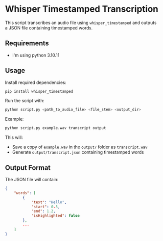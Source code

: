 # Whisper Timestamped Transcription

This script transcribes an audio file using `whisper_timestamped` and outputs a JSON file containing timestamped words.

## Requirements
- I'm using python 3.10.11

## Usage
Install required dependencies:
```bash
pip install whisper_timestamped
```

Run the script with:
```bash
python script.py <path_to_audio_file> <file_stem> <output_dir>
```
Example:
```bash
python script.py example.wav transcript output
```
This will:
- Save a copy of `example.wav` in the `output/` folder as `transcript.wav`
- Generate `output/transcript.json` containing timestamped words

## Output Format
The JSON file will contain:
```json
{
    "words": [
        {
            "text": "Hello",
            "start": 0.5,
            "end": 1.2,
            "isHighlighted": false
        },
        ...
    ]
}
```
